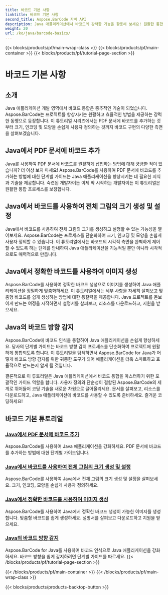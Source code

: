 ```yaml
---
title: 바코드 기본 사항
linktitle: 바코드 기본 사항
second_title: Aspose.BarCode 자바 API
description: Java 애플리케이션에서 바코드의 강력한 기능을 활용해 보세요! 원활한 통합, 사용자 정의 및 인식을 위해 Aspose.BarCode 튜토리얼을 살펴보세요.
weight: 20
url: /ko/java/barcode-basics/
---
```


{{< blocks/products/pf/main-wrap-class >}}
{{< blocks/products/pf/main-container >}}
{{< blocks/products/pf/tutorial-page-section >}}

# 바코드 기본 사항


## 소개

Java 애플리케이션 개발 영역에서 바코드 통합은 중추적인 기술이 되었습니다. Aspose.BarCode는 프로젝트를 향상시키는 원활하고 효율적인 방법을 제공하는 강력한 동맹으로 등장합니다. 이 튜토리얼 시리즈에서는 PDF 문서에 바코드를 추가하는 것부터 크기, 인코딩 및 모양을 손쉽게 사용자 정의하는 것까지 바코드 구현의 다양한 측면을 살펴보겠습니다.

## Java에서 PDF 문서에 바코드 추가

Java를 사용하여 PDF 문서에 바코드를 원활하게 삽입하는 방법에 대해 궁금한 적이 있습니까? 더 이상 보지 마세요! Aspose.BarCode를 사용하여 PDF 문서에 바코드를 추가하는 방법에 대한 단계별 가이드는 Java 애플리케이션을 향상시키는 데 필요한 지식과 기술을 제공합니다. 숙련된 개발자이든 이제 막 시작하는 개발자이든 이 튜토리얼은 원활한 통합 프로세스를 보장합니다.

## Java에서 바코드를 사용하여 전체 그림의 크기 생성 및 설정

Java에서 바코드를 사용하여 전체 그림의 크기를 생성하고 설정할 수 있는 가능성을 열어보세요. Aspose.BarCode는 프로세스를 단순화하여 크기, 인코딩 및 모양을 손쉽게 사용자 정의할 수 있습니다. 이 튜토리얼에서는 바코드의 시각적 측면을 완벽하게 제어할 수 있도록 하는 단계를 안내하여 Java 애플리케이션을 기능적일 뿐만 아니라 시각적으로도 매력적으로 만듭니다.

## Java에서 정확한 바코드를 사용하여 이미지 생성

Aspose.BarCode를 사용하여 정확한 바코드 생성으로 이미지를 생성하여 Java 애플리케이션을 정밀하게 맞춤화하세요. 이 튜토리얼에서는 세부 사항을 자세히 살펴보고 맞춤형 바코드를 쉽게 생성하는 방법에 대한 통찰력을 제공합니다. Java 프로젝트를 돋보이게 만드는 여정을 시작하면서 설명서를 살펴보고, 리소스를 다운로드하고, 지원을 받으세요.

## Java의 바코드 방향 감지

Aspose.BarCode에 바코드 인식을 통합하여 Java 애플리케이션을 손쉽게 향상하세요. 당사의 단계별 가이드는 바코드 방향 감지 프로세스를 단순화하여 프로젝트에 원활하게 통합되도록 합니다. 이 튜토리얼을 탐색하면서 Aspose.BarCode for Java가 어떻게 바코드 방향 감지를 위한 귀중한 도구가 되어 애플리케이션을 더욱 스마트하고 효율적으로 만드는지 알게 될 것입니다.

결론적으로 이 튜토리얼은 Java 애플리케이션에서 바코드 통합을 마스터하기 위한 포괄적인 가이드 역할을 합니다. 사용자 정의와 단순성이 결합된 Aspose.BarCode의 세계로 뛰어들어 코딩 기술을 새로운 차원으로 끌어올리세요. 문서를 살펴보고, 리소스를 다운로드하고, Java 애플리케이션에 바코드를 사용할 수 있도록 준비하세요. 즐거운 코딩하세요!
## 바코드 기본 튜토리얼
### [Java에서 PDF 문서에 바코드 추가](./adding-barcode-to-pdf-document/)
Aspose.BarCode를 사용하여 Java 애플리케이션을 강화하세요. PDF 문서에 바코드를 추가하는 방법에 대한 단계별 가이드입니다.
### [Java에서 바코드를 사용하여 전체 그림의 크기 생성 및 설정](./creating-setting-size-whole-picture-barcode/)
Aspose.BarCode를 사용하여 Java에서 전체 그림의 크기 생성 및 설정을 살펴보세요. 크기, 인코딩, 모양을 손쉽게 사용자 정의하세요.
### [Java에서 정확한 바코드를 사용하여 이미지 생성](./creating-image-exact-barcode/)
Aspose.BarCode를 사용하여 Java에서 정확한 바코드 생성이 가능한 이미지를 생성합니다. 맞춤형 바코드를 쉽게 생성하세요. 설명서를 살펴보고 다운로드하고 지원을 받으세요.
### [Java의 바코드 방향 감지](./detecting-barcode-orientation/)
Aspose.BarCode for Java를 사용하여 바코드 인식으로 Java 애플리케이션을 강화하세요. 바코드 방향을 쉽게 감지하려면 단계별 가이드를 따르세요.
{{< /blocks/products/pf/tutorial-page-section >}}

{{< /blocks/products/pf/main-container >}}
{{< /blocks/products/pf/main-wrap-class >}}

{{< blocks/products/products-backtop-button >}}
